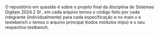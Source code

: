 O reposítório em questão é sobre o projeto final da disciplina de Sistemas Digitais 2024.2 SI , em cada arquivo temos o código feito por cada integrante (individualmente) para cada especificação e no main.v e testebench.v temos o arquivo principal (todos módulos mips) e o seu respectivo testbench.
